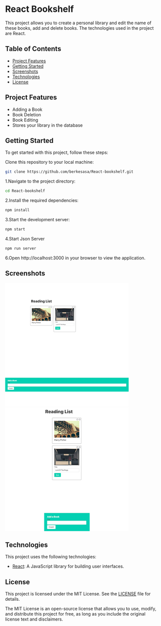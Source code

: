 
# React Bookshelf


This project allows you to create a personal library and edit the name of these books, add and delete books. The technologies used in the project are React.


## Table of Contents

- [Project Features](#project-features)
- [Getting Started](#getting-started)
- [Screenshots](#screenshots)
- [Technologies](#technologies)
- [License](#license)
## Project Features

- Adding a Book
- Book Deletion
- Book Editing
- Stores your library in the database

## Getting Started

To get started with this project, follow these steps:

Clone this repository to your local machine:

```bash
git clone https://github.com/berkesasa/React-bookshelf.git
```

1.Navigate to the project directory:

```bash
cd React-bookshelf

```

2.Install the required dependencies:

```bash
npm install
```

3.Start the development server:
```bash
npm start
```

4.Start Json Server
```bash
npm run server
```

6.Open http://localhost:3000 in your browser to view the application.



## Screenshots

![Desktop](/src/screenshots/screenshot-desktop.png)
![Mobile](/src/screenshots/screenshot-mobile.png)

## Technologies

This project uses the following technologies:

- [React](https://reactjs.org/): A JavaScript library for building user interfaces.



## License

This project is licensed under the MIT License. See the [LICENSE](LICENSE) file for details.

The MIT License is an open-source license that allows you to use, modify, and distribute this project for free, as long as you include the original license text and disclaimers.
